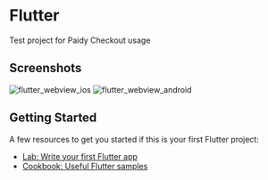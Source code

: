 # Flutter 

Test project for Paidy Checkout usage

## Screenshots

![flutter_webview_ios](https://user-images.githubusercontent.com/10094591/121774732-bd97d080-cbbe-11eb-8eac-1142fc8fedbf.gif)
![flutter_webview_android](https://user-images.githubusercontent.com/10094591/121774735-c092c100-cbbe-11eb-8f18-5d85dacc3879.gif)


## Getting Started

A few resources to get you started if this is your first Flutter project:

- [Lab: Write your first Flutter app](https://flutter.dev/docs/get-started/codelab)
- [Cookbook: Useful Flutter samples](https://flutter.dev/docs/cookbook)
